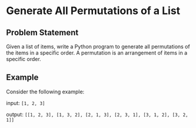 # Generate All Permutations of a List
## Problem Statement
Given a list of items, write a Python program to generate all permutations of the items in a specific order. A permutation is an arrangement of items in a specific order.

## Example
Consider the following example:

input: `[1, 2, 3]`

output: `[[1, 2, 3], [1, 3, 2], [2, 1, 3], [2, 3, 1], [3, 1, 2], [3, 2, 1]]`